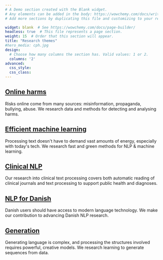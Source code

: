 ```yaml
---
# A Demo section created with the Blank widget.
# Any elements can be added in the body: https://wowchemy.com/docs/writing-markdown-latex/
# Add more sections by duplicating this file and customizing to your requirements.

widget: blank  # See https://wowchemy.com/docs/page-builder/
headless: true  # This file represents a page section.
weight: 15  # Order that this section will appear.
title: "Research themes"
#hero_media: cph.jpg
design:
  # Choose how many columns the section has. Valid values: 1 or 2.
  columns: '2'
advanced:
  css_style:
  css_class:
---
```



## [Online harms](project/onlineharms)

Risks online come from many sources: misinformation, propaganda, bullying, abuse. We research data and methods for detecting and analysing harms.

## [Efficient machine learning](project/efficient)

Processing text doesn't have to demand vast amounts of energy, especially with today's tech. We research fast and green methods for NLP &amp; machine learning.

## [Clinical NLP](project/clinical)

Our research into clinical text processing covers both automatic reading of clinical journals and text processing to support public health and diagnoses.

## [NLP for Danish](project/danish)

Danish users should have access to modern language technology. We make our contribution to advancing Danish NLP research.

## [Generation](project/generation)

Generating language is complex, and processing the structures involved requires powerful, creative models. We research learning to generate sequences from data.
